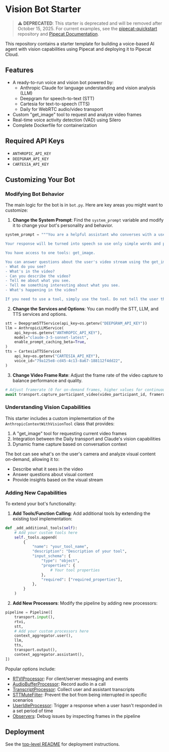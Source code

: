 # Vision Bot Starter

> **⚠️ DEPRECATED**: This starter is deprecated and will be removed after October 15, 2025. For current examples, see the [pipecat-quickstart](https://github.com/pipecat-ai/pipecat-quickstart) repository and [Pipecat Documentation](https://docs.pipecat.ai).

This repository contains a starter template for building a voice-based AI agent with vision capabilities using Pipecat and deploying it to Pipecat Cloud.

## Features

- A ready-to-run voice and vision bot powered by:
  - Anthropic Claude for language understanding and vision analysis (LLM)
  - Deepgram for speech-to-text (STT)
  - Cartesia for text-to-speech (TTS)
  - Daily for WebRTC audio/video transport
- Custom "get_image" tool to request and analyze video frames
- Real-time voice activity detection (VAD) using Silero
- Complete Dockerfile for containerization

## Required API Keys

- `ANTHROPIC_API_KEY`
- `DEEPGRAM_API_KEY`
- `CARTESIA_API_KEY`

## Customizing Your Bot

### Modifying Bot Behavior

The main logic for the bot is in `bot.py`. Here are key areas you might want to customize:

1. **Change the System Prompt**: Find the `system_prompt` variable and modify it to change your bot's personality and behavior.

```python
system_prompt = """You are a helpful assistant who converses with a user and answers questions. Respond concisely to general questions.

Your response will be turned into speech so use only simple words and punctuation.

You have access to one tools: get_image.

You can answer questions about the user's video stream using the get_image tool. Some examples of phrases that indicate you should use the get_image tool are:
- What do you see?
- What's in the video?
- Can you describe the video?
- Tell me about what you see.
- Tell me something interesting about what you see.
- What's happening in the video?

If you need to use a tool, simply use the tool. Do not tell the user the tool you are using. Be brief and concise."""
```

2. **Change the Services and Options**: You can modify the STT, LLM, and TTS services and options.

```python
stt = DeepgramSTTService(api_key=os.getenv("DEEPGRAM_API_KEY"))
llm = AnthropicLLMService(
    api_key=os.getenv("ANTHROPIC_API_KEY"),
    model="claude-3-5-sonnet-latest",
    enable_prompt_caching_beta=True,
)
tts = CartesiaTTSService(
    api_key=os.getenv("CARTESIA_API_KEY"),
    voice_id="79a125e8-cd45-4c13-8a67-188112f4dd22",
)
```

3. **Change Video Frame Rate**: Adjust the frame rate of the video capture to balance performance and quality.

```python
# Adjust framerate (0 for on-demand frames, higher values for continuous capture)
await transport.capture_participant_video(video_participant_id, framerate=0)
```

### Understanding Vision Capabilities

This starter includes a custom implementation of the `AnthropicContextWithVisionTool` class that provides:

1. A "get_image" tool for requesting current video frames
2. Integration between the Daily transport and Claude's vision capabilities
3. Dynamic frame capture based on conversation context

The bot can see what's on the user's camera and analyze visual content on-demand, allowing it to:

- Describe what it sees in the video
- Answer questions about visual content
- Provide insights based on the visual stream

### Adding New Capabilities

To extend your bot's functionality:

1. **Add Tools/Function Calling**: Add additional tools by extending the existing tool implementation:

```python
def _add_additional_tools(self):
    # Add your custom tools here
    self._tools.append(
        {
            "name": "your_tool_name",
            "description": "Description of your tool",
            "input_schema": {
                "type": "object",
                "properties": {
                    # Your tool properties
                },
                "required": ["required_properties"],
            },
        }
    )
```

2. **Add New Processors**: Modify the pipeline by adding new processors:

```python
pipeline = Pipeline([
    transport.input(),
    rtvi,
    stt,
    # Add your custom processors here
    context_aggregator.user(),
    llm,
    tts,
    transport.output(),
    context_aggregator.assistant(),
])
```

Popular options include:

- [RTVIProcessor](https://docs.pipecat.ai/server/frameworks/rtvi/rtvi-processor): For client/server messaging and events
- [AudioBufferProcessor](https://docs.pipecat.ai/server/utilities/audio/audio-recording): Record audio in a call
- [TranscriptProcessor](https://docs.pipecat.ai/server/utilities/transcript-processor): Collect user and assistant transcripts
- [STTMuteFilter](https://docs.pipecat.ai/server/utilities/filters/stt-mute): Prevent the bot from being interrupted in specific scenarios
- [UserIdleProcessor](https://docs.pipecat.ai/server/utilities/user-idle-processor): Trigger a response when a user hasn't responded in a set period of time
- [Observers](https://docs.pipecat.ai/server/utilities/observers/observer-pattern): Debug issues by inspecting frames in the pipeline

## Deployment

See the [top-level README](../README.md) for deployment instructions.
